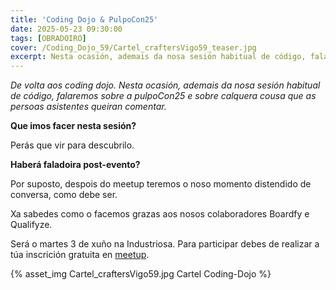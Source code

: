 ```yaml
---
title: 'Coding Dojo & PulpoCon25'
date: 2025-05-23 09:30:00
tags: [OBRADOIRO]
cover: /Coding_Dojo_59/Cartel_craftersVigo59_teaser.jpg
excerpt: Nesta ocasión, ademais da nosa sesión habitual de código, falaremos sobre a pulpoCon25 e sobre calquera cousa que as persoas asistentes queiran comentar.
---
```


<em>De volta aos coding dojo. Nesta ocasión, ademais da nosa sesión habitual de código, falaremos sobre a pulpoCon25 e sobre calquera cousa que as persoas asistentes queiran comentar.</em>

<strong>Que imos facer nesta sesión?</strong>

Perás que vir para descubrilo.

<strong>Haberá faladoira post-evento?</strong>

Por suposto, despois do meetup teremos o noso momento distendido de conversa, como debe ser.

Xa sabedes como o facemos grazas aos nosos colaboradores Boardfy e Qualifyze.

Será o martes 3 de xuño na Industriosa. Para participar debes de realizar a túa inscrición gratuita en [meetup](https://www.meetup.com/craftersvigo/events/308180042).




{% asset_img Cartel_craftersVigo59.jpg Cartel Coding-Dojo %}

